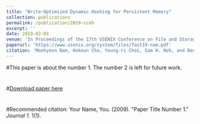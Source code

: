 ```yaml
---
title: "Write-Optimized Dynamic Hashing for Persistent Memory"
collection: publications
permalink: /publication/2019-cceh
excerpt: ''
date: 2019-02-01
venue: 'In Proceedings of the 17th USENIX Conference on File and Storage Technologies'
paperurl: 'https://www.usenix.org/system/files/fast19-nam.pdf'
citation: 'Moohyeon Nam, Hokeun Cha, Young-ri Choi, Sam H. Noh, and Beomseok Nam.'
---
```

#This paper is about the number 1. The number 2 is left for future work.
#
#[Download paper here](http://academicpages.github.io/files/paper1.pdf)
#
#Recommended citation: Your Name, You. (2009). "Paper Title Number 1." <i>Journal 1</i>. 1(1).
